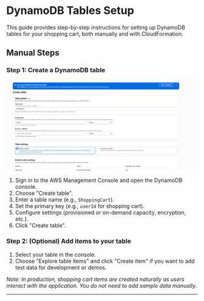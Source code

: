 # DynamoDB Tables Setup

This guide provides step-by-step instructions for setting up DynamoDB tables for your shopping cart, both manually and with CloudFormation.

## Manual Steps

### Step 1: Create a DynamoDB table

![DynamoDB Table Creation Screenshot](./DynamoDB-Create-Table-Step1.png)

1. Sign in to the AWS Management Console and open the DynamoDB console.
2. Choose "Create table".
3. Enter a table name (e.g., `ShoppingCart`).
4. Set the primary key (e.g., `userId` for shopping cart).
5. Configure settings (provisioned or on-demand capacity, encryption, etc.).
6. Click "Create table".

### Step 2: (Optional) Add items to your table

1. Select your table in the console.
2. Choose "Explore table items" and click "Create item" if you want to add test data for development or demos.

_Note: In production, shopping cart items are created naturally as users interact with the application. You do not need to add sample data manually._

---

